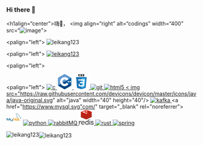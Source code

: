 ### Hi there 👋
<h1align=“center">嗨👋，</h1>
<img align=“right” alt=“codings” width=“400” src=“![image](https://github.com/leikang123/leikang123/assets/42248685/a58a1b1e-a9a3-426e-988c-08fab6baa76a)">

<palign="left"> <img src=" https://komarev.com/ghpvc/?username=leikang123&label=Profile%20views&color=0e75b6&style=flat" alt="leikang123" /> </p>

<palign="left"> <a href="https:// /github.com/ryo-ma/github-profile-tropy"><img src="https://github-profile-tropy.vercel.app/?username=leikang123" alt="leikang123" /></a > </p>

<palign="left"> <a href="https://twitter.com/" target="blank"><img src="https://img.shields.io/twitter/follow/?logo=twitter&style=for-the-badge" alt="" /></a> </p>


<palign="left"> <a href="https://www.cprogramming.com/" target="_blank" rel="noreferrer"> <img src="https://raw.githubusercontent.com/ devicons/devicon/master/icons/c/c-original.svg" alt="c" width="40" height="40"/> </a> <a href="https://www.w3schools. com/cpp/" target="_blank" rel="noreferrer"> <img src="https://raw.githubusercontent.com/devicons/devicon/master/icons/cplusplus/cplusplus-original.svg" alt=" cplusplus" width="40" height="40"/> </a> <a href="https://www.w3schools.cplusplus" width="40" height="40"/> </a> <a href="https://www.w3schools.com/css/" target="_blank" rel="noreferrer"> <img src="https://raw.githubusercontent.com/devicons/devicon/master/icons/css3/css3-original-wordmark.svg" alt ="css3" width="40" height="40"/> </a> <a href="https://git-scm.com/" target="_blank" rel="noreferrer"> <img src ="https://www.vectorlogo.zone/logos/git-scm/git-scm-icon.svg" alt="git" width="40" height="40"/> </a> <a href ="https://www.w3.org/html/" target="_blank" rel="noreferrer"> <img src="https://raw.githubusercontent.com/devicons/devicon/master/icons/html5 /html5-original-wordmark。svg" alt="html5" width="40" height="40"/> </a> <a href="https://www.java.com" target="_blank" rel="noreferrer"> < img src="https://raw.githubusercontent.com/devicons/devicon/master/icons/java/java-original.svg" alt="java" width="40" height="40"/> </a > <a href="https://kafka.apache.org/" target="_blank" rel="noreferrer"> <img src="https://www.vectorlogo.zone/logos/apache_kafka/apache_kafka-icon .svg" alt="kafka" width="40" height="40"/> </a> <a href="https://www.mysql.svg" alt="kafka" width="40" height="40"/> </a> <a href="https://www.mysql.svg"com/" target="_blank" rel="noreferrer"> <img src="https://raw.githubusercontent.com/devicons/devicon/master/icons/mysql/mysql-original-wordmark.svg" alt=" mysql" width="40" height="40"/> </a> <a href="https://www.python.org" target="_blank" rel="noreferrer"> <img src="https ://raw.githubusercontent.com/devicons/devicon/master/icons/python/python-original.svg" alt="python" width="40" height="40"/> </a> <a href= "https://www.rabbitmq.com" target="_blank" rel="noreferrer"> <img src="https://www.vectorlogo.zone/logos/rabbitmq/rabbitmq-icon.svg" alt="rabbitMQ" width="40" height="40"/> </a> <a href="https://redis.io" target="_blank" rel="noreferrer"> <img src ="https://raw.githubusercontent.com/devicons/devicon/master/icons/redis/redis-original-wordmark.svg" alt="redis" width="40" height="40"/> </a > <a href="https://www.rust-lang.org" target="_blank" rel="noreferrer"> <img src="https://raw.githubusercontent.com/devicons/devicon/master/ icon/rust/rust-plain.svg" alt="rust" width="40" height="40"/> </a> <a href="https://spring.svg.svg" alt="rust" width="40" height="40"/> </a> <a href="https://spring.io/" target="_blank" rel="noreferrer"> <img src="https://www.vectorlogo.zone/logos/springio/springio-icon.svg" alt="spring" width="40" height =“40”/> </a> </p>

<p><img align="left" src="https://github-readme-stats.vercel.app/api/top-langs?username=leikang123&show_icons=true&locale=en&layout=compact" alt="leikang123" /> </p>

<p><imgalign="center"src="https://github-readme-stats.vercel.app/api?username=leikang123&show_icons=true&locale=en" alt="leikang123"/> </p>

<p><img align="center" src="https://github-readme-streak-stats.herokuapp.com/?user=leikang123&" alt="leikang123" /></p>
